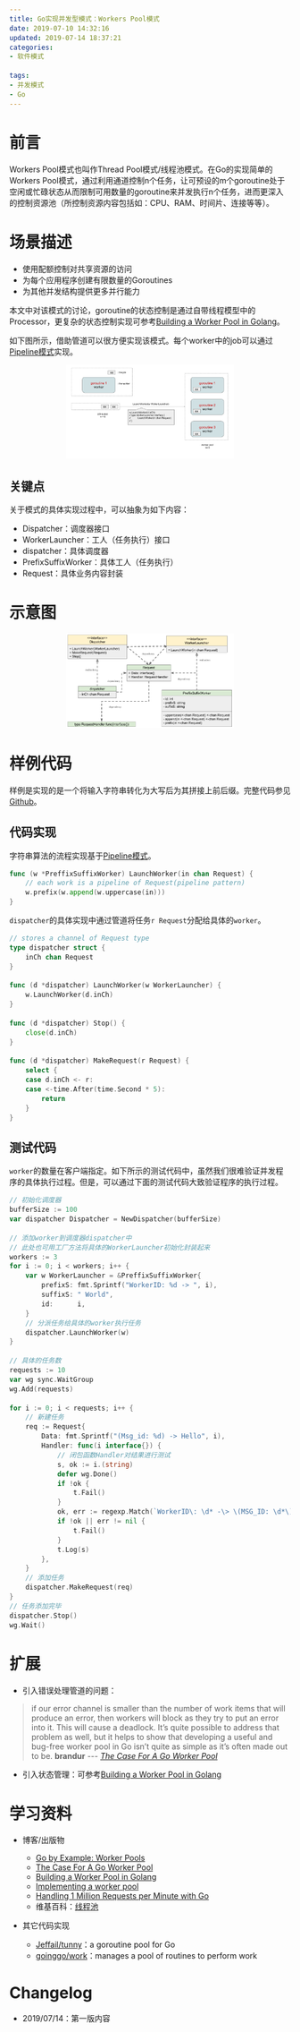 ```yaml
---
title: Go实现并发型模式：Workers Pool模式
date: 2019-07-10 14:32:16
updated: 2019-07-14 18:37:21
categories:
- 软件模式

tags:
- 并发模式
- Go
---
```

# 前言
Workers Pool模式也叫作Thread Pool模式/线程池模式。在Go的实现简单的Workers Pool模式，通过利用通道控制n个任务，让可预设的m个goroutine处于空闲或忙碌状态从而限制可用数量的goroutine来并发执行n个任务，进而更深入的控制资源池（所控制资源内容包括如：CPU、RAM、时间片、连接等等）。

<!-- more -->
# 场景描述
- 使用配额控制对共享资源的访问
- 为每个应用程序创建有限数量的Goroutines
- 为其他并发结构提供更多并行能力

本文中对该模式的讨论，goroutine的状态控制是通过自带线程模型中的Processor，更复杂的状态控制实现可参考[Building a Worker Pool in Golang](https://geeks.uniplaces.com/building-a-worker-pool-in-golang-1e6c0fdfd78c)。

如下图所示，借助管道可以很方便实现该模式。每个worker中的job可以通过[Pipeline模式](https://cvblogs.cn/2019/07/08/develop/go-pattern-concurrency-pipeline)实现。
<div style="width: 300px; margin: auto">

![流程图](https://raw.githubusercontent.com/zhongqin0820/zhongqin0820.github.io/source-articles/source/images/develop/pattern/concurrency_worker1.png)
</div>

## 关键点
关于模式的具体实现过程中，可以抽象为如下内容：
- Dispatcher：调度器接口
- WorkerLauncher：工人（任务执行）接口
- dispatcher：具体调度器
- PrefixSuffixWorker：具体工人（任务执行）
- Request：具体业务内容封装

# 示意图
<div style="width: 300px; margin: auto">

![UML](https://raw.githubusercontent.com/zhongqin0820/zhongqin0820.github.io/source-articles/source/images/develop/pattern/concurrency_worker2.png)
</div>

# 样例代码
样例是实现的是一个将输入字符串转化为大写后为其拼接上前后缀。完整代码参见[Github](https://github.com/zhongqin0820/coding-playground/tree/master/go/pattern/concurrency/workerPool)。

## 代码实现
字符串算法的流程实现基于[Pipeline模式](https://cvblogs.cn/2019/07/08/develop/go-pattern-concurrency-pipeline)。
```go
func (w *PreffixSuffixWorker) LaunchWorker(in chan Request) {
    // each work is a pipeline of Request(pipeline pattern)
    w.prefix(w.append(w.uppercase(in)))
}
```

`dispatcher`的具体实现中通过管道将任务`r Request`分配给具体的`worker`。
```go
// stores a channel of Request type
type dispatcher struct {
    inCh chan Request
}

func (d *dispatcher) LaunchWorker(w WorkerLauncher) {
    w.LaunchWorker(d.inCh)
}

func (d *dispatcher) Stop() {
    close(d.inCh)
}

func (d *dispatcher) MakeRequest(r Request) {
    select {
    case d.inCh <- r:
    case <-time.After(time.Second * 5):
        return
    }
}
```

## 测试代码
`worker`的数量在客户端指定。如下所示的测试代码中，虽然我们很难验证并发程序的具体执行过程。但是，可以通过下面的测试代码大致验证程序的执行过程。

```go
// 初始化调度器
bufferSize := 100
var dispatcher Dispatcher = NewDispatcher(bufferSize)

// 添加worker到调度器dispatcher中
// 此处也可用工厂方法将具体的WorkerLauncher初始化封装起来
workers := 3
for i := 0; i < workers; i++ {
    var w WorkerLauncher = &PreffixSuffixWorker{
        prefixS: fmt.Sprintf("WorkerID: %d -> ", i),
        suffixS: " World",
        id:      i,
    }
    // 分派任务给具体的worker执行任务
    dispatcher.LaunchWorker(w)
}

// 具体的任务数
requests := 10
var wg sync.WaitGroup
wg.Add(requests)

for i := 0; i < requests; i++ {
    // 新建任务
    req := Request{
        Data: fmt.Sprintf("(Msg_id: %d) -> Hello", i),
        Handler: func(i interface{}) {
            // 闭包函数Handler对结果进行测试
            s, ok := i.(string)
            defer wg.Done()
            if !ok {
                t.Fail()
            }
            ok, err := regexp.Match(`WorkerID\: \d* -\> \(MSG_ID: \d*\) -> [A-Z]*\sWorld`, []byte(s))
            if !ok || err != nil {
                t.Fail()
            }
            t.Log(s)
        },
    }
    // 添加任务
    dispatcher.MakeRequest(req)
}
// 任务添加完毕
dispatcher.Stop()
wg.Wait()
```

# 扩展
- 引入错误处理管道的问题：
> if our error channel is smaller than the number of work items that will produce an error, then workers will block as they try to put an error into it. This will cause a deadlock.
> It’s quite possible to address that problem as well, but it helps to show that developing a useful and bug-free worker pool in Go isn’t quite as simple as it’s often made out to be.
> **brandur** --- <cite>[The Case For A Go Worker Pool](https://brandur.org/go-worker-pool)</cite>

- 引入状态管理：可参考[Building a Worker Pool in Golang](https://geeks.uniplaces.com/building-a-worker-pool-in-golang-1e6c0fdfd78c)

# 学习资料
- 博客/出版物
    - [Go by Example: Worker Pools](https://gobyexample.com/worker-pools)
    - [The Case For A Go Worker Pool](https://brandur.org/go-worker-pool)
    - [Building a Worker Pool in Golang](https://geeks.uniplaces.com/building-a-worker-pool-in-golang-1e6c0fdfd78c)
    - [Implementing a worker pool](https://hspazio.github.io/2017/worker-pool/)
    - [Handling 1 Million Requests per Minute with Go](http://marcio.io/2015/07/handling-1-million-requests-per-minute-with-golang/)
    - 维基百科：[线程池](https://zh.wikipedia.org/wiki/%E7%BA%BF%E7%A8%8B%E6%B1%A0)

- 其它代码实现
    - [Jeffail/tunny](https://github.com/Jeffail/tunny)：a goroutine pool for Go
    - [goinggo/work](https://github.com/goinggo/work)：manages a pool of routines to perform work

# Changelog
- 2019/07/14：第一版内容
